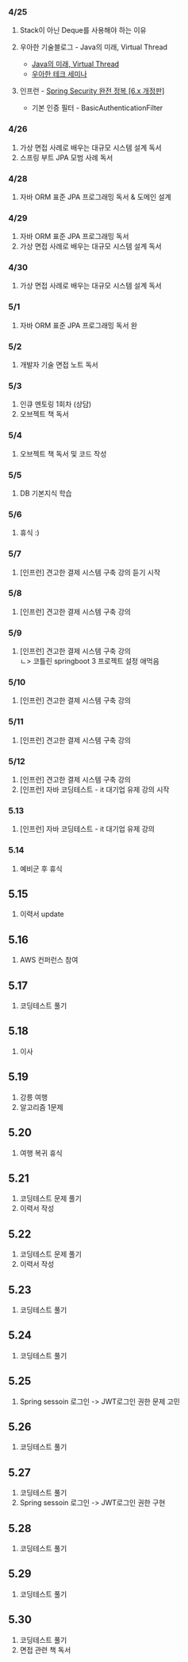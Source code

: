 ### 4/25

1. Stack이 아닌 Deque를 사용해야 하는 이유
2. 우아한 기술블로그 - Java의 미래, Virtual Thread

   - [Java의 미래, Virtual Thread](https://techblog.woowahan.com/15398/)
   - [우아한 테크 세미나](https://www.youtube.com/watch?v=BZMZIM-n4C0)

3. 인프런 - [Spring Security 완전 정복 [6.x 개정판]](https://www.inflearn.com/course/%EC%8A%A4%ED%94%84%EB%A7%81-%EC%8B%9C%ED%81%90%EB%A6%AC%ED%8B%B0-%EC%99%84%EC%A0%84%EC%A0%95%EB%B3%B5/dashboard)
   - 기본 인증 필터 - BasicAuthenticationFilter

### 4/26

1. 가상 면접 사례로 배우는 대규모 시스템 설계 독서
2. 스프링 부트 JPA 모범 사례 독서

### 4/28

1. 자바 ORM 표준 JPA 프로그래밍 독서 & 도메인 설계

### 4/29

1. 자바 ORM 표준 JPA 프로그래밍 독서
2. 가상 면접 사례로 배우는 대규모 시스템 설계 독서

### 4/30

1. 가상 면접 사례로 배우는 대규모 시스템 설계 독서

### 5/1

1. 자바 ORM 표준 JPA 프로그래밍 독서 완

### 5/2

1. 개발자 기술 면접 노트 독서

### 5/3

1. 인큐 멘토링 1회차 (상담)
2. 오브젝트 책 독서

### 5/4

1. 오브젝트 책 독서 및 코드 작성

### 5/5

1. DB 기본지식 학습

### 5/6

1. 휴식 :)

### 5/7

1. [인프런] 견고한 결제 시스템 구축 강의 듣기 시작

### 5/8

1. [인프런] 견고한 결제 시스템 구축 강의

### 5/9

1. [인프런] 견고한 결제 시스템 구축 강의  
   ㄴ> 코틀린 springboot 3 프로젝트 설정 애먹음

### 5/10

1. [인프런] 견고한 결제 시스템 구축 강의

### 5/11

1. [인프런] 견고한 결제 시스템 구축 강의

### 5/12

1. [인프런] 견고한 결제 시스템 구축 강의
2. [인프런] 자바 코딩테스트 - it 대기업 유제 강의 시작

### 5.13

1. [인프런] 자바 코딩테스트 - it 대기업 유제 강의

### 5.14

1. 예비군 후 휴식

## 5.15

1. 이력서 update

## 5.16

1. AWS 컨퍼런스 참여

## 5.17

1. 코딩테스트 풀기

## 5.18

1. 이사

## 5.19

1. 강릉 여행
2. 알고리즘 1문제

## 5.20

1. 여행 복귀 휴식

## 5.21

1. 코딩테스트 문제 풀기
2. 이력서 작성

## 5.22

1. 코딩테스트 문제 풀기
2. 이력서 작성

## 5.23

1. 코딩테스트 풀기

## 5.24

1. 코딩테스트 풀기

## 5.25

1. Spring sessoin 로그인 -> JWT로그인 권한 문제 고민

## 5.26

1. 코딩테스트 풀기

## 5.27

1. 코딩테스트 풀기
2. Spring sessoin 로그인 -> JWT로그인 권한 구현

## 5.28

1. 코딩테스트 풀기

## 5.29

1. 코딩테스트 풀기

## 5.30

1. 코딩테스트 풀기
2. 면접 관련 책 독서
